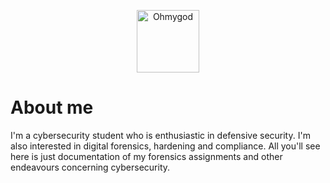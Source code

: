 <p align="center">
<img src="https://64.media.tumblr.com/428d93344396eb8c9a08f8f918bcf5bf/e5b0fea253b373c2-96/s500x750/15338c57242f3fb0ed69abb8bc1a0ca8fd6d4d6b.png" alt="Ohmygod" width="100"/>
</p>

# About me

I'm a cybersecurity student who is enthusiastic in defensive security. I'm also interested in digital forensics, hardening and compliance.
All you'll see here is just documentation of my forensics assignments and other endeavours concerning cybersecurity. 

